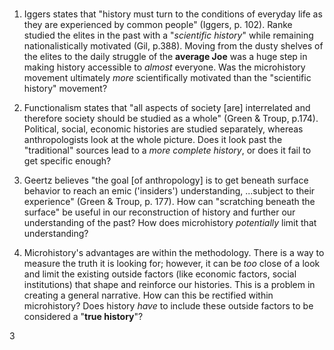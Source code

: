 # 

1. Iggers states that "history must turn to the conditions of everyday life as they are experienced by common people" (Iggers, p. 102). Ranke studied the elites in the past with a "*scientific history*" while remaining nationalistically motivated (Gil, p.388). 
Moving from the dusty shelves of the elites to the daily struggle of the **average Joe** was a huge step in making history accessible to *almost* everyone. Was the microhistory movement ultimately *more* scientifically motivated than the "scientific history" movement?

2. Functionalism states that "all aspects of society [are] interrelated and therefore society should be studied as a whole" (Green & Troup, p.174). Political, social, economic histories are studied separately, whereas anthropologists look at the whole picture. Does it look past the "traditional" sources lead to a *more complete history*, or does it fail to get specific enough? 

3. Geertz believes "the goal [of anthropology] is to get beneath surface behavior to reach an emic ('insiders') understanding, ...subject to their experience" (Green & Troup, p. 177). How can "scratching beneath the surface" be useful in our reconstruction of history and further our understanding of the past? How does microhistory *potentially* limit that understanding? 

4. Microhistory's advantages are within the methodology. There is a way to measure the truth it is looking for; however, it can be *too* close of a look and limit the existing outside factors (like economic factors, social institutions) that shape and reinforce our histories. This is a problem in creating a general narrative. How can this be rectified within microhistory? Does history *have* to include these outside factors to be considered a "**true history**"? 

3
